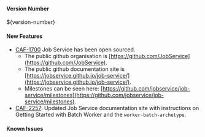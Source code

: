 #### Version Number
${version-number}

#### New Features

- [CAF-1700](https://jira.autonomy.com/browse/CAF-1700) Job Service has been open sourced.
  - The public github organisation is [https://github.com/JobService](https://github.com/JobService).
  - The public github documentation site is [https://jobservice.github.io/job-service/](https://jobservice.github.io/job-service/).
  - Milestones can be seen here: [https://github.com/jobservice/job-service/milestones](https://github.com/jobservice/job-service/milestones).
- [CAF-2257](https://jira.autonomy.com/browse/CAF-2257): Updated Job Service documentation site with instructions on Getting Started with Batch Worker and the `worker-batch-archetype`.

#### Known Issues
